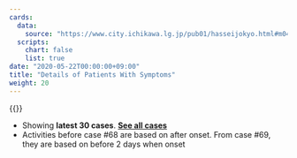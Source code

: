```yaml
---
cards:
  data:
    source: "https://www.city.ichikawa.lg.jp/pub01/hasseijokyo.html#m04"
  scripts:
    chart: false
    list: true
date: "2020-05-22T00:00:00+09:00"
title: "Details of Patients With Symptoms"
weight: 20
---
```


{{<table src="details_of_patients_with_symptoms" len="30">}}

- Showing **latest 30 cases**. **[See all cases](./cards/details-of-patients-with-symptoms)**
- Activities before case #68 are based on after onset. From case #69, they are based on before 2 days when onset
